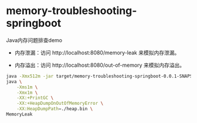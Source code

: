 # memory-troubleshooting-springboot
Java内存问题排查demo

- 内存泄漏：访问 http://localhost:8080/memory-leak 来模拟内存泄漏。

- 内存溢出：访问 http://localhost:8080/out-of-memory 来模拟内存溢出。


```sh
java -Xmx512m -jar target/memory-troubleshooting-springboot-0.0.1-SNAPSHOT.jar
java \
	-Xms1m \
	-Xmx1m \
	-XX:+PrintGC \
	-XX:+HeapDumpOnOutOfMemoryError \
	-XX:HeapDumpPath=./heap.bin \
MemoryLeak

```


